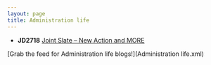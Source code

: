 ```yaml
---
layout: page
title: Administration life
---
```


* **JD2718** [Joint Slate – New Action and MORE](http://jd2718.org/2015/09/16/joint-slate-new-action-and-more/)

[Grab the feed for Administration life blogs!](Administration life.xml)
